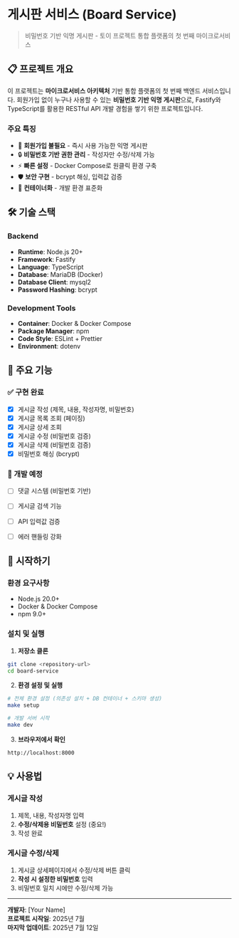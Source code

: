 # 게시판 서비스 (Board Service)

> 비밀번호 기반 익명 게시판 - 토이 프로젝트 통합 플랫폼의 첫 번째 마이크로서비스

## 📋 프로젝트 개요

이 프로젝트는 **마이크로서비스 아키텍처** 기반 통합 플랫폼의 첫 번째 백엔드 서비스입니다. 
회원가입 없이 누구나 사용할 수 있는 **비밀번호 기반 익명 게시판**으로, 
Fastify와 TypeScript를 활용한 RESTful API 개발 경험을 쌓기 위한 프로젝트입니다.

### 주요 특징
- 🚫 **회원가입 불필요** - 즉시 사용 가능한 익명 게시판
- 🔒 **비밀번호 기반 권한 관리** - 작성자만 수정/삭제 가능
- ⚡ **빠른 설정** - Docker Compose로 원클릭 환경 구축
- 🛡️ **보안 구현** - bcrypt 해싱, 입력값 검증
- 🐳 **컨테이너화** - 개발 환경 표준화

## 🛠 기술 스택

### Backend
- **Runtime**: Node.js 20+
- **Framework**: Fastify
- **Language**: TypeScript
- **Database**: MariaDB (Docker)
- **Database Client**: mysql2
- **Password Hashing**: bcrypt

### Development Tools
- **Container**: Docker & Docker Compose
- **Package Manager**: npm
- **Code Style**: ESLint + Prettier
- **Environment**: dotenv

## 🚀 주요 기능

### ✅ 구현 완료
- [x] 게시글 작성 (제목, 내용, 작성자명, 비밀번호)
- [x] 게시글 목록 조회 (페이징)
- [x] 게시글 상세 조회
- [x] 게시글 수정 (비밀번호 검증)
- [x] 게시글 삭제 (비밀번호 검증)
- [x] 비밀번호 해싱 (bcrypt)

### 🔄 개발 예정
- [ ] 댓글 시스템 (비밀번호 기반)
- [ ] 게시글 검색 기능
- [ ] API 입력값 검증
- [ ] 에러 핸들링 강화



## 🚀 시작하기

### 환경 요구사항
- Node.js 20.0+
- Docker & Docker Compose
- npm 9.0+

### 설치 및 실행

1. **저장소 클론**
```bash
git clone <repository-url>
cd board-service
```

2. **환경 설정 및 실행**
```bash
# 전체 환경 설정 (의존성 설치 + DB 컨테이너 + 스키마 생성)
make setup

# 개발 서버 시작
make dev
```

3. **브라우저에서 확인**
```
http://localhost:8000
```

## 💡 사용법

### 게시글 작성
1. 제목, 내용, 작성자명 입력
2. **수정/삭제용 비밀번호** 설정 (중요!)
3. 작성 완료

### 게시글 수정/삭제
1. 게시글 상세페이지에서 수정/삭제 버튼 클릭
2. **작성 시 설정한 비밀번호** 입력
3. 비밀번호 일치 시에만 수정/삭제 가능

---

**개발자**: [Your Name]  
**프로젝트 시작일**: 2025년 7월  
**마지막 업데이트**: 2025년 7월 12일
